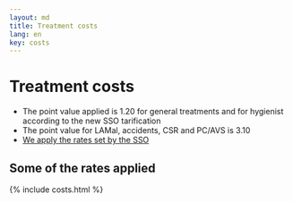 ```yaml
---
layout: md
title: Treatment costs
lang: en
key: costs
---
```


# Treatment costs

 * The point value applied is 1.20 for general treatments and for hygienist according to the new SSO tarification
 * The point value for LAMal, accidents, CSR and PC/AVS is 3.10
 * [We apply the rates set by the SSO](https://www.sso.ch/fr/droit-et-tarifs)

## Some of the rates applied

{% include costs.html %}
